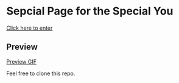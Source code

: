 # Sepcial Page for the Special You

[Click here to enter](https://KANI-KO.github.io/Your-Valentines-Page/)

## Preview
[Preview GIF]()

Feel free to clone this repo.

